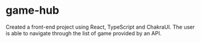 # game-hub
Created a front-end project using React, TypeScript and ChakraUI. The user is able to navigate through the list of game provided by an API.
